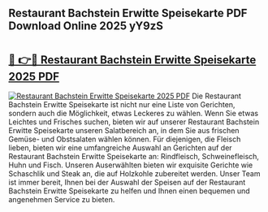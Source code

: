 ## Restaurant Bachstein Erwitte Speisekarte PDF Download Online 2025 yY9zS

# <h2><a href="http://gcb7cv.nevu.top/?p=Restaurant+Bachstein+Erwitte+Speisekarte">🔗 👉🔴 Restaurant Bachstein Erwitte Speisekarte 2025 PDF</a></h2>

[![Restaurant Bachstein Erwitte Speisekarte 2025 PDF](https://i.imgur.com/dBaPXMq.png)](http://gcb7cv.nevu.top/?p=Restaurant+Bachstein+Erwitte+Speisekarte)
Die Restaurant Bachstein Erwitte Speisekarte ist nicht nur eine Liste von Gerichten, sondern auch die Möglichkeit, etwas Leckeres zu wählen. Wenn Sie etwas Leichtes und Frisches suchen, bieten wir auf unserer Restaurant Bachstein Erwitte Speisekarte unseren Salatbereich an, in dem Sie aus frischen Gemüse- und Obstsalaten wählen können. Für diejenigen, die Fleisch lieben, bieten wir eine umfangreiche Auswahl an Gerichten auf der Restaurant Bachstein Erwitte Speisekarte an: Rindfleisch, Schweinefleisch, Huhn und Fisch. Unseren Auserwählten bieten wir exquisite Gerichte wie Schaschlik und Steak an, die auf Holzkohle zubereitet werden. Unser Team ist immer bereit, Ihnen bei der Auswahl der Speisen auf der Restaurant Bachstein Erwitte Speisekarte zu helfen und Ihnen einen bequemen und angenehmen Service zu bieten.

